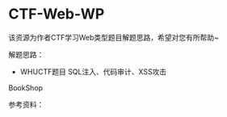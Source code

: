 # CTF-Web-WP
该资源为作者CTF学习Web类型题目解题思路，希望对您有所帮助~


解题思路：
- WHUCTF题目
SQL注入、代码审计、XSS攻击

BookShop

参考资料：

